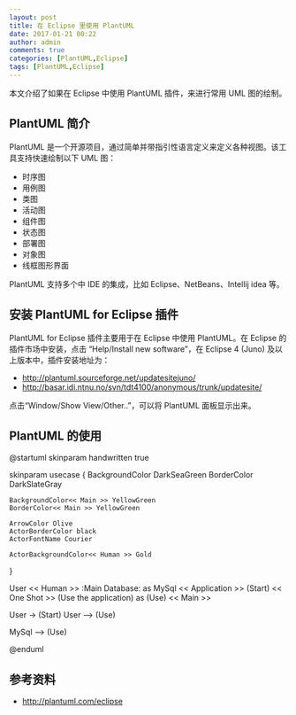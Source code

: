 ```yaml
---
layout: post
title: 在 Eclipse 里使用 PlantUML
date: 2017-01-21 00:22
author: admin
comments: true
categories: [PlantUML,Eclipse]
tags: [PlantUML,Eclipse]
---
```


本文介绍了如果在 Eclipse 中使用 PlantUML 插件，来进行常用 UML 图的绘制。
   
<!-- more -->

## PlantUML 简介

PlantUML 是一个开源项目，通过简单并带指引性语言定义来定义各种视图。该工具支持快速绘制以下 UML 图：

* 时序图
* 用例图
* 类图
* 活动图
* 组件图
* 状态图
* 部署图
* 对象图
* 线框图形界面

PlantUML 支持多个中 IDE 的集成，比如 Eclipse、NetBeans、Intellij idea 等。

## 安装 PlantUML for Eclipse 插件

PlantUML for Eclipse 插件主要用于在 Eclipse 中使用 PlantUML。在 Eclipse 的插件市场中安装，点击 “Help/Install new software”，在 Eclipse 4 (Juno) 及以上版本中，插件安装地址为：

* http://plantuml.sourceforge.net/updatesitejuno/
* http://basar.idi.ntnu.no/svn/tdt4100/anonymous/trunk/updatesite/


点击“Window/Show View/Other..”，可以将 PlantUML 面板显示出来。

## PlantUML 的使用

@startuml
skinparam handwritten true

skinparam usecase {
	BackgroundColor DarkSeaGreen
	BorderColor DarkSlateGray

	BackgroundColor<< Main >> YellowGreen
	BorderColor<< Main >> YellowGreen
	
	ArrowColor Olive
	ActorBorderColor black
	ActorFontName Courier

	ActorBackgroundColor<< Human >> Gold
}

User << Human >>
:Main Database: as MySql << Application >>
(Start) << One Shot >>
(Use the application) as (Use) << Main >>

User -> (Start)
User --> (Use)

MySql --> (Use)

@enduml
## 参考资料

* http://plantuml.com/eclipse
